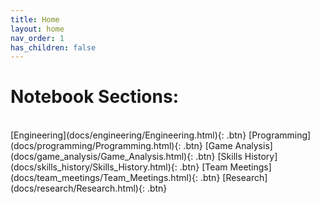 ```yaml
---
title: Home
layout: home
nav_order: 1
has_children: false
---
```


# Notebook Sections:

<br>

<span class="fs-8">
[Engineering](docs/engineering/Engineering.html){: .btn}

<span class="fs-8">
[Programming](docs/programming/Programming.html){: .btn}

<span class="fs-8">
[Game Analysis](docs/game_analysis/Game_Analysis.html){: .btn}

<span class="fs-8">
[Skills History](docs/skills_history/Skills_History.html){: .btn}

<span class="fs-8">
[Team Meetings](docs/team_meetings/Team_Meetings.html){: .btn}

<span class="fs-8">
[Research](docs/research/Research.html){: .btn}
